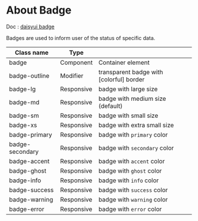 # About Badge

Doc : [daisyui badge](https://daisyui.com/components/badge/)

Badges are used to inform user of the status of specific data.

| Class name      | Type       |                                          |
| --------------- | ---------- | ---------------------------------------- |
| badge           | Component  | Container element                        |
| badge-outline   | Modifier   | transparent badge with [colorful] border |
| badge-lg        | Responsive | badge with large size                    |
| badge-md        | Responsive | badge with medium size (default)         |
| badge-sm        | Responsive | badge with small size                    |
| badge-xs        | Responsive | badge with extra small size              |
| badge-primary   | Responsive | badge with `primary` color               |
| badge-secondary | Responsive | badge with `secondary` color             |
| badge-accent    | Responsive | badge with `accent` color                |
| badge-ghost     | Responsive | badge with `ghost` color                 |
| badge-info      | Responsive | badge with `info` color                  |
| badge-success   | Responsive | badge with `success` color               |
| badge-warning   | Responsive | badge with `warning` color               |
| badge-error     | Responsive | badge with `error` color                 |
